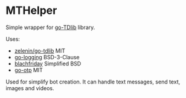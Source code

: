 # MTHelper
Simple wrapper for [go-TDlib](https://github.com/zelenin/go-tdlib) library.

Uses:

 - [zelenin/go-tdlib](https://github.com/zelenin/go-tdlib) MIT
 - [go-logging](https://github.com/op/go-logging) BSD-3-Clause
 - [blachfriday](https://github.com/russross/blackfriday) Simplified BSD
 - [go-otp](https://github.com/xlzd/gotp) MIT
 
Used for simplify bot creation. It can handle text messages, send text, images and videos.
